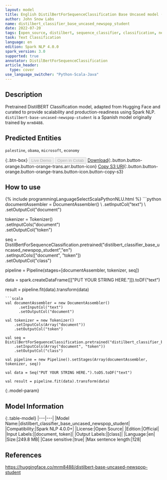 ```yaml
---
layout: model
title: English DistilBertForSequenceClassification Base Uncased model (from mrm8488)
author: John Snow Labs
name: distilbert_classifier_base_uncased_newspop_student
date: 2022-07-20
tags: [open_source, distilbert, sequence_classifier, classification, newspop, en]
task: Text Classification
language: en
edition: Spark NLP 4.0.0
spark_version: 3.0
supported: true
annotator: DistilBertForSequenceClassification
article_header:
  type: cover
use_language_switcher: "Python-Scala-Java"
---
```


## Description

Pretrained DistilBERT Classification model, adapted from Hugging Face and curated to provide scalability and production-readiness using Spark NLP. `distilbert-base-uncased-newspop-student` is a Spanish model originally trained by `mrm8488`.

## Predicted Entities

`palestine`, `obama`, `microsoft`, `economy`

{:.btn-box}
<button class="button button-orange" disabled>Live Demo</button>
<button class="button button-orange" disabled>Open in Colab</button>
[Download](https://s3.amazonaws.com/auxdata.johnsnowlabs.com/public/models/distilbert_classifier_base_uncased_newspop_student_en_4.0.0_3.0_1658326819970.zip){:.button.button-orange.button-orange-trans.arr.button-icon}
[Copy S3 URI](s3://auxdata.johnsnowlabs.com/public/models/distilbert_classifier_base_uncased_newspop_student_en_4.0.0_3.0_1658326819970.zip){:.button.button-orange.button-orange-trans.button-icon.button-copy-s3}

## How to use



<div class="tabs-box" markdown="1">
{% include programmingLanguageSelectScalaPythonNLU.html %}
```python
documentAssembler = DocumentAssembler() \
    .setInputCol("text") \
    .setOutputCol("document")

tokenizer = Tokenizer() \
    .setInputCols("document") \
    .setOutputCol("token")
  
seq = DistilBertForSequenceClassification.pretrained("distilbert_classifier_base_uncased_newspop_student","en") \
    .setInputCols(["document", "token"]) \
    .setOutputCol("class")
    
pipeline = Pipeline(stages=[documentAssembler, tokenizer, seq])

data = spark.createDataFrame([["PUT YOUR STRING HERE."]]).toDF("text")

result = pipeline.fit(data).transform(data)
```
```scala
val documentAssembler = new DocumentAssembler() 
      .setInputCol("text") 
      .setOutputCol("document")

val tokenizer = new Tokenizer() 
    .setInputCols(Array("document"))
    .setOutputCol("token")

val seq = DistilBertForSequenceClassification.pretrained("distilbert_classifier_base_uncased_newspop_student","en") 
    .setInputCols(Array("document", "token")) 
    .setOutputCol("class")

val pipeline = new Pipeline().setStages(Array(documentAssembler, tokenizer, seq))

val data = Seq("PUT YOUR STRING HERE.").toDS.toDF("text")

val result = pipeline.fit(data).transform(data)
```
</div>

{:.model-param}
## Model Information

{:.table-model}
|---|---|
|Model Name:|distilbert_classifier_base_uncased_newspop_student|
|Compatibility:|Spark NLP 4.0.0+|
|License:|Open Source|
|Edition:|Official|
|Input Labels:|[document, token]|
|Output Labels:|[class]|
|Language:|en|
|Size:|249.8 MB|
|Case sensitive:|true|
|Max sentence length:|128|

## References

https://huggingface.co/mrm8488/distilbert-base-uncased-newspop-student
